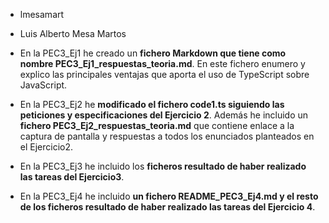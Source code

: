 - lmesamart

- Luis Alberto Mesa Martos

- En la PEC3_Ej1 he creado un **fichero Markdown que tiene como nombre PEC3_Ej1_respuestas_teoria.md**. En este fichero enumero y explico las principales ventajas que aporta el uso de TypeScript sobre JavaScript.

- En la PEC3_Ej2 he **modificado el fichero code1.ts siguiendo las peticiones y especificaciones del Ejercicio 2**. Además he incluido un **fichero PEC3_Ej2_respuestas_teoria.md** que contiene enlace a la captura de pantalla y respuestas a todos los enunciados planteados en el Ejercicio2.

- En la PEC3_Ej3 he incluido los **ficheros resultado de haber realizado las tareas del Ejercicio3**.

- En la PEC3_Ej4 he incluido **un fichero README_PEC3_Ej4.md y el resto de los ficheros resultado de haber realizado las tareas del Ejercicio 4**.